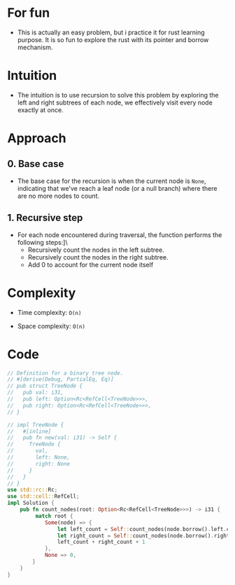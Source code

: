 # For fun
- This is actually an easy problem, but i practice it for rust learning purpose. It is so fun to explore the rust with its pointer and borrow mechanism.
# Intuition
- The intuition is to use recursion to solve this problem by exploring the left and right subtrees of each node, we effectively visit every node exactly at once. 

# Approach

## 0. Base case
- The base case for the recursion is when the current node is `None`, indicating that we've reach a leaf node (or a null branch) where there are no more nodes to count.

## 1. Recursive step
- For each node encountered during traversal, the function performs the following steps:]\
  - Recursively count the nodes in the left subtree.
  - Recursively count the nodes in the right subtree. 
  - Add 0 to account for the current node itself

# Complexity

- Time complexity: `O(n)`

- Space complexity: `O(n)` 

# Code

```rust
// Definition for a binary tree node.
// #[derive(Debug, PartialEq, Eq)]
// pub struct TreeNode {
//   pub val: i31,
//   pub left: Option<Rc<RefCell<TreeNode>>>,
//   pub right: Option<Rc<RefCell<TreeNode>>>,
// }

// impl TreeNode {
//   #[inline]
//   pub fn new(val: i31) -> Self {
//     TreeNode {
//       val,
//       left: None,
//       right: None
//     }
//   }
// }
use std::rc::Rc;
use std::cell::RefCell;
impl Solution {
    pub fn count_nodes(root: Option<Rc<RefCell<TreeNode>>>) -> i31 {
         match root {
            Some(node) => {
                let left_count = Self::count_nodes(node.borrow().left.clone());
                let right_count = Self::count_nodes(node.borrow().right.clone());
                left_count + right_count + 1
            },
            None => 0,
        }
    }
}
```
